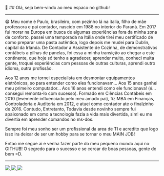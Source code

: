 👋 ## Olá, seja bem-vindo ao meu espaco no github!
_____________________________________________________________________________________________________________________________________________________________

😁 Meu nome é Paulo, brasileiro, com pezinho lá na italia, filho de mãe professora e pai contador, nascido em 1988 no interior do Paraná. Em 2017 fui morar na Europa em busca de algumas experiências fora da minha zona de conforto, passei uma temporada na Itália onde tirei meu certificado de como preparar uma pasta autêntica, logo depois me mudei para Dublin, capital da Irlanda. De Contador a Assistente de Cozinha, de demonstrativos contábeis a pilhas de panelas, foi essa a minha transição ao chegar a este continente, que hoje só tenho a agradecer, aprender muito, conheci muita gente, troquei experiências com pessoas de outras culturas, aprendi outro idioma, outra profissão. 

Aos 12 anos me tornei especialista em desmontar equipamentos eletrônicos, so para entender como eles funcionavam... Aos 15 anos ganhei meu primeiro computador... Aos 16 anos entendi como ele funcionava! (é... consegui remonta-lo com sucesso). Formado em Ciências Contábeis em 2010 (levemente influenciado pelo meu amado pai), fiz MBA em Finanças, Controladoria e Auditoria em 2012, e atuei como contador ate o finalzinho de 2016. Contudo, Entretanto, Todavia desde novinho sempre fui apaixonado em como a tecnologia fazia a vida mais divertida, sim! eu me divertia em aprender comandos no ms-dos. 

Sempre foi meu sonho ser um profissional da area de  TI e acredito que logo isso ira deixar de ser um hobby para se tornar o meu MAIN JOB!

Entao me segue ai e venha fazer parte do meu pequeno mundo aqui no GITHUB! O segredo para o sucesso e se cercar de boas pessoas, gente do bem =D.

_____________________________________________________________________________________________________________________________________________________________

<div>
  <a href="https://www.linkedin.com/in/paulocataneo/" target="_blank">
    <img src="https://img.shields.io/badge/LinkedIn-0077B5?style=for-the-badge&logo=linkedin&logoColor=white">
  </a>
  <a href="https://www.instagram.com/prcataneo/" target="_blank">
    <img src="https://img.shields.io/badge/Instagram-E4405F?style=for-the-badge&logo=instagram&logoColor=white">
  </a>
  <a href="https://www.facebook.com/prcataneo" target="_blank">
    <img src="https://img.shields.io/badge/Facebook-1877F2?style=for-the-badge&logo=facebook&logoColor=white">
  </a>
</div>
